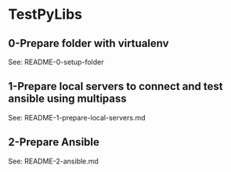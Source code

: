 # TestPyLibs
## 0-Prepare folder with virtualenv
See: README-0-setup-folder

## 1-Prepare local servers to connect and test ansible using multipass
See: README-1-prepare-local-servers.md

## 2-Prepare Ansible
See: README-2-ansible.md